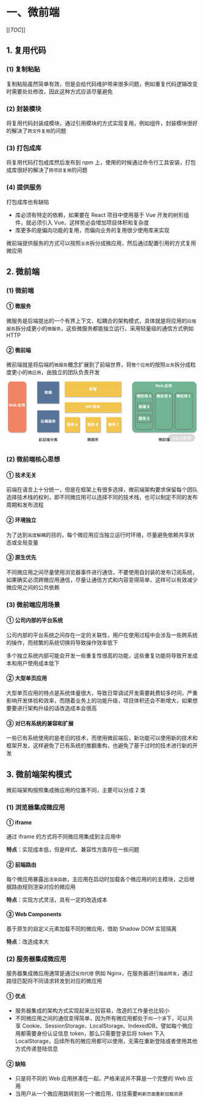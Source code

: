 # 一、微前端

[[_TOC_]]

## 1. 复用代码

### (1) 复制粘贴

复制粘贴虽然简单有效，但是会给代码维护带来很多问题，例如重复代码逻辑改变时需要处处修改，因此这种方式应该尽量避免

### (2) 封装模块

将复用代码封装成模块，通过引用模块的方式实现复用，例如组件，封装模块很好的解决了`跨文件复用`的问题

### (3) 打包成库

将复用代码打包成库然后发布到 npm 上，使用的时候通过命令行工具安装，打包成库很好的解决了`跨项目复用`的问题

### (4) 提供服务

打包成库也有缺陷

* 库必须有特定的依赖，如果要在 React 项目中使用基于 Vue 开发的树形组件，就必须引入 Vue，这样势必会增加项目体积和复杂度
* 库更多的是偏向功能的复用，而偏向业务的复用很少使用库来实现

微前端提供服务的方式可以按照`业务`拆分成微应用，然后通过配置引用的方式复用微应用

## 2. 微前端

### (1) 微前端

#### ① 微服务

微服务是后端提出的一个有界上下文、松耦合的架构模式，具体就是将应用的`后端服务`拆分成更小的`微服务`，这些微服务都能独立运行，采用轻量级的通信方式例如 HTTP

#### ② 微前端

微前端就是将后端的`微服务`概念扩展到了前端世界，将`整个应用`的按照`业务`拆分成粒度更小的`微应用`，由独立的团队负责开发

![微前端架构](https://github.com/yuyuyuzhang/Blog/blob/master/images/%E5%89%8D%E7%AB%AF%E5%B7%A5%E7%A8%8B%E5%8C%96/%E5%BE%AE%E5%89%8D%E7%AB%AF/%E5%BE%AE%E5%89%8D%E7%AB%AF%E6%9E%B6%E6%9E%84.png)

### (2) 微前端核心思想

#### ① 技术无关

前端在语言上十分统一，但是在框架上有很多选择，微前端架构要求保留每个团队选择技术栈的权利，即不同微应用可以选择不同的技术栈，也可以制定不同的发布周期和发布流程

#### ② 环境独立

为了达到`高度解耦`的目的，每个微应用应当独立运行时环境，尽量避免依赖共享状态或全局变量

#### ③ 原生优先

不同微应用之间尽量使用浏览器事件进行通信，不要使用自封装的发布订阅系统，如果确实必须跨微应用通信，尽量让通信方式和内容变得简单，这样可以有效减少微应用之间的公共依赖

### (3) 微前端应用场景

#### ① 公司内部的平台系统

公司内部的平台系统之间存在一定的关联性，用户在使用过程中会涉及一些跨系统的操作，而频繁的系统切换将导致操作效率低下

多个独立系统内部可能会开发一些重复性很高的功能，这些重复功能将导致开发成本和用户使用成本低下

#### ② 大型单页应用

大型单页应用的特点是系统体量很大，导致日常调试开发需要耗费较多时间，严重影响开发体验和效率，而随着业务上的功能升级，项目体积还会不断增大，如果想要要进行架构升级的话改造成本会很高

#### ③ 对已有系统的兼容和扩展

一些已有系统使用的是老旧的技术，而使用微前端后，新功能可以使用新的技术和框架开发，这样避免了已有系统的推翻重构，也避免了基于过时的技术进行新的开发

## 3. 微前端架构模式

微前端架构按照集成微应用的位置不同，主要可以分成 2 类

### (1) 浏览器集成微应用

#### ① iframe

通过 iframe 的方式将不同微应用集成到主应用中

**特点**：实现成本低，但是样式、兼容性方面存在一些问题

#### ② 前端路由

每个微应用暴露出`渲染函数`，主应用在启动时加载各个微应用的的主模块，之后根据路由规则渲染对应的微应用

**特点**：实现方式灵活，具有一定的改造成本

#### ③ Web Components

基于原生的自定义元素加载不同的微应用，借助 Shadow DOM 实现隔离

**特点**：改造成本大

### (2) 服务器集成微应用

服务器集成微应用通常是通过`反向代理` 例如 Nginx，在服务器进行`路由转发`，通过路径匹配将不同请求转发到对应的微应用

#### ① 优点

* 服务器集成的架构方式实现起来比较容易，改造的工作量也比较小
* 不同微应用之间的通信变得简单，因为所有微应用都处于`同一个源`下，可以共享 Cookie、SessionStorage、LocalStorage、IndexedDB，譬如每个微应用都需要身份认证信息 token，那么只需要登录后将 token 下入 LocalStorage，后续所有的微应用都可以使用，无需在重新登陆或者使用其他方式传递登陆信息

#### ② 缺陷

* 只是将不同的 Web 应用拼凑在一起，严格来说并不算是一个完整的 Web 应用
* 当用户从一个微应用跳转到另一个微应用，往往需要`刷新页面重新加载资源`
